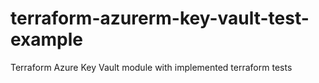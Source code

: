# terraform-azurerm-key-vault-test-example
Terraform Azure Key Vault module with implemented terraform tests
